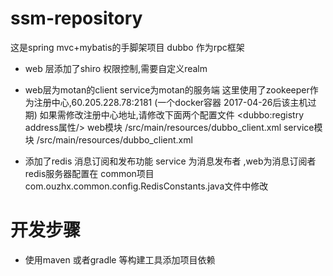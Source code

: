 # ssm-repository
这是spring mvc+mybatis的手脚架项目  dubbo 作为rpc框架
* web 层添加了shiro 权限控制,需要自定义realm
* web层为motan的client service为motan的服务端
这里使用了zookeeper作为注册中心,60.205.228.78:2181 (一个docker容器 2017-04-26后该主机过期)
如果需修改注册中心地址,请修改下面两个配置文件 <dubbo:registry address属性/>
web模块 /src/main/resources/dubbo_client.xml
service模块 /src/main/resources/dubbo_client.xml

* 添加了redis 消息订阅和发布功能
service 为消息发布者 ,web为消息订阅者 
redis服务器配置在 common项目 com.ouzhx.common.config.RedisConstants.java文件中修改


 # 开发步骤
 * 使用maven 或者gradle 等构建工具添加项目依赖
